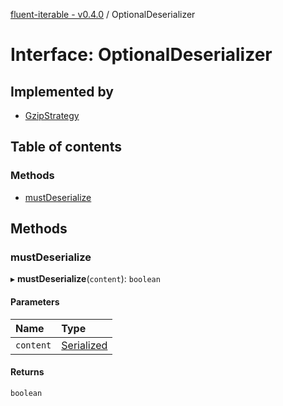 [fluent-iterable - v0.4.0](../README.md) / OptionalDeserializer

# Interface: OptionalDeserializer

## Implemented by

- [GzipStrategy](../classes/gzipstrategy.md)

## Table of contents

### Methods

- [mustDeserialize](optionaldeserializer.md#mustdeserialize)

## Methods

### mustDeserialize

▸ **mustDeserialize**(`content`): `boolean`

#### Parameters

| Name | Type |
| :------ | :------ |
| `content` | [Serialized](../README.md#serialized) |

#### Returns

`boolean`
